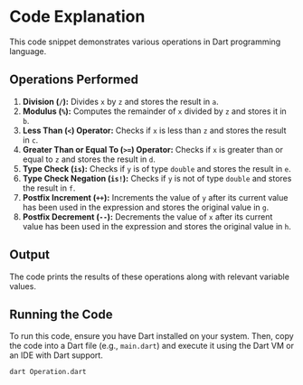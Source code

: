 # Code Explanation

This code snippet demonstrates various operations in Dart programming language.

## Operations Performed

1. **Division (`/`):** Divides `x` by `z` and stores the result in `a`.
2. **Modulus (`%`):** Computes the remainder of `x` divided by `z` and stores it in `b`.
3. **Less Than (`<`) Operator:** Checks if `x` is less than `z` and stores the result in `c`.
4. **Greater Than or Equal To (`>=`) Operator:** Checks if `x` is greater than or equal to `z` and stores the result in `d`.
5. **Type Check (`is`):** Checks if `y` is of type `double` and stores the result in `e`.
6. **Type Check Negation (`is!`):** Checks if `y` is not of type `double` and stores the result in `f`.
7. **Postfix Increment (`++`):** Increments the value of `y` after its current value has been used in the expression and stores the original value in `g`.
8. **Postfix Decrement (`--`):** Decrements the value of `x` after its current value has been used in the expression and stores the original value in `h`.

## Output

The code prints the results of these operations along with relevant variable values.

## Running the Code

To run this code, ensure you have Dart installed on your system. Then, copy the code into a Dart file (e.g., `main.dart`) and execute it using the Dart VM or an IDE with Dart support.

```bash
dart Operation.dart
